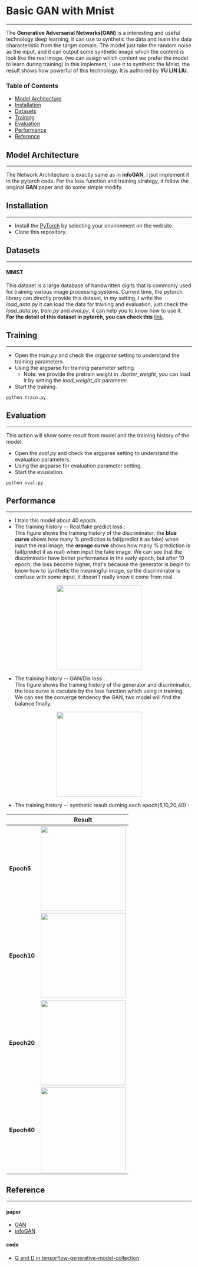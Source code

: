 # Basic GAN with Mnist
---
The **Generative Adversarial Networks(GAN)** is a interesting and useful technology deep learning, it can use to synthetic the data and learn the data characteristic from the target domain. The model just take the random noise as the input, and it can output some synthetic image which the content is look like the real image. (we can assign which content we prefer the model to learn during training)
In this implement, I use it to synthetic the Mnist, the result shows how powerful of this technology.
It is authored by **YU LIN LIU**.

### Table of Contents
- <a href='#model-architecture'>Model Architecture</a>
- <a href='#installation'>Installation</a>
- <a href='#datasets'>Datasets</a>
- <a href='#training'>Training</a>
- <a href='#evaluation'>Evaluation</a>
- <a href='#performance'>Performance</a>
- <a href='#reference'>Reference</a>

## Model Architecture
---
The Network Architecture is exactly same as in **infoGAN**, I jsut implement it in the pytorch code.
For the loss function and training strategy, it follow the original **GAN** paper and do some simple modify. 

## Installation
---
- Install the [PyTorch](http://pytorch.org/) by selecting your environment on the website.
- Clone this repository.

## Datasets
---
#### MNIST 
This dataset is a large database of handwritten digits that is commonly used for training various image processing systems. 
Current time, the pytorch library can directly provide this dataset, in my setting, I write the *load_data.py* it can load the data for training and evaluation, just check the *load_data.py*, *train.py* and *eval.py*, it can help you to know how to use it.  
**For the detail of this dataset in pytorch, you can check this** [link](https://pytorch.org/docs/stable/torchvision/datasets.html#mnist).

## Training
---
- Open the *train.py* and check the *argparse* setting to understand the training parameters.
- Using the argparse for training parameter setting.
	* Note: we provide the pretrain weight in *./better_weight*, you can load it by setting the *load_weight_dir* parameter.
- Start the training.
```Shell
python train.py
```

## Evaluation
---
This action will show some result from model and the training history of the model. 

- Open the *eval.py* and check the argparse setting to understand the evaluation parameters.
- Using the argparse for evaluation parameter setting.
- Start the evualation.
```Shell
python eval.py
```

## Performance
---
- I train this model about 40 epoch.
- The training history -- Real/fake predict loss :   
This figure shows the training history of the discriminator, the **blue curve** shows how many % prediction is fail(predict it as fake) when input the real image, the **orange curve** shows how many % prediction is fail(predict it as real) when input the fake image. We can see that the discriminator have better performance in the early epoch, but after 10 epoch, the loss become higher, that's because the generator is begin to know how to synthetic the meaningful image, so the discriminator is confuse with some input, it doesn't really know it come from real.  

<p align="center"><img src="https://github.com/yulinliutw/Basic-GAN-with-Mnist/blob/master/doc/result.png" alt=" " height='230px' width='230px'></p>

- The training history -- GAN/Dis loss :	
  This figure shows the training history of the generator and discriminator, the loss curve is caculate by the loss function which using in training. We can see the converge tendency the GAN, two model will find the balance finally.
  
<p align="center"><img src="https://github.com/yulinliutw/Basic-GAN-with-Mnist/blob/master/doc/result.png" alt=" "  height='230px' width='230px'></p>

- The training history -- synthetic result durning each epoch(5,10,20,40) : 

|         | Result          | 
| ------------- |:-------------:| 
| **Epoch5**     |  <img src="https://github.com/yulinliutw/Basic-GAN-with-Mnist/blob/master/doc/result.png" alt=" "  height='230px' width='230px'> | 
| **Epoch10**   |  <img src="https://github.com/yulinliutw/Basic-GAN-with-Mnist/blob/master/doc/result.png" alt=" "  height='230px' width='230px'> |  
| **Epoch20**  |  <img src="https://github.com/yulinliutw/Basic-GAN-with-Mnist/blob/master/doc/result.png" alt=" "  height='230px' width='230px'>| 
| **Epoch40**  |  <img src="https://github.com/yulinliutw/Basic-GAN-with-Mnist/blob/master/doc/result.png" alt=" "  height='230px' width='230px'>| 

## Reference
---
#### paper
- [GAN](https://arxiv.org/abs/1406.2661)
- [infoGAN](https://arxiv.org/abs/1606.03657)

#### code
- [G and D in tensorflow-generative-model-collection](https://github.com/hwalsuklee/tensorflow-generative-model-collections/blob/master/GAN.py)
